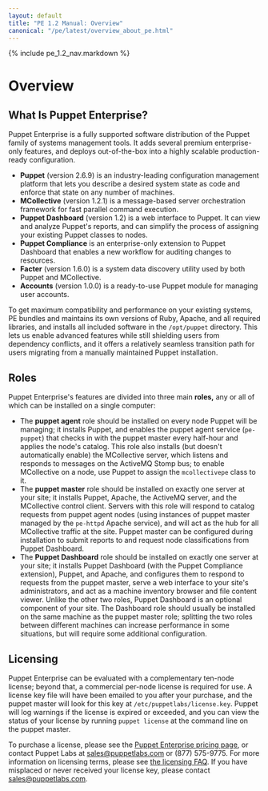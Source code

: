 ```yaml
---
layout: default
title: "PE 1.2 Manual: Overview"
canonical: "/pe/latest/overview_about_pe.html"
---
```


{% include pe_1.2_nav.markdown %}

Overview
=====

What Is Puppet Enterprise? 
-----

Puppet Enterprise is a fully supported software distribution of the Puppet family of systems management tools. It adds several premium enterprise-only features, and deploys out-of-the-box into a highly scalable production-ready configuration. 

- **Puppet** (version 2.6.9) is an industry-leading configuration management platform that lets you describe a desired system state as code and enforce that state on any number of machines. 
- **MCollective** (version 1.2.1) is a message-based server orchestration framework for fast parallel command execution.
- **Puppet Dashboard** (version 1.2) is a web interface to Puppet. It can view and analyze Puppet's reports, and can simplify the process of assigning your existing Puppet classes to nodes.
- **Puppet Compliance** is an enterprise-only extension to Puppet Dashboard that enables a new workflow for auditing changes to resources.
- **Facter** (version 1.6.0) is a system data discovery utility used by both Puppet and MCollective. 
- **Accounts** (version 1.0.0) is a ready-to-use Puppet module for managing user accounts. 

To get maximum compatibility and performance on your existing systems, PE bundles and maintains its own versions of Ruby, Apache, and all required libraries, and installs all included software in the `/opt/puppet` directory. This lets us enable advanced features while still shielding users from dependency conflicts, and it offers a relatively seamless transition path for users migrating from a manually maintained Puppet installation.

Roles
-----

Puppet Enterprise's features are divided into three main **roles,** any or all of which can be installed on a single computer:

- The **puppet agent** role should be installed on every node Puppet will be managing; it installs Puppet, and enables the puppet agent service (`pe-puppet`) that checks in with the puppet master every half-hour and applies the node's catalog. This role also installs (but doesn't automatically enable) the MCollective server, which listens and responds to messages on the ActiveMQ Stomp bus; to enable MCollective on a node, use Puppet to assign the `mcollectivepe` class to it.
- The **puppet master** role should be installed on exactly one server at your site; it installs Puppet, Apache, the ActiveMQ server, and the MCollective control client. Servers with this role will respond to catalog requests from puppet agent nodes (using instances of puppet master managed by the `pe-httpd` Apache service), and will act as the hub for all MCollective traffic at the site. Puppet master can be configured during installation to submit reports to and request node classifications from Puppet Dashboard.
- The **Puppet Dashboard** role should be installed on exactly one server at your site; it installs Puppet Dashboard (with the Puppet Compliance extension), Puppet, and Apache, and configures them to respond to requests from the puppet master, serve a web interface to your site's administrators, and act as a machine inventory browser and file content viewer. Unlike the other two roles, Puppet Dashboard is an optional component of your site. The Dashboard role should usually be installed on the same machine as the puppet master role; splitting the two roles between different machines can increase performance in some situations, but will require some additional configuration.




Licensing
------

Puppet Enterprise can be evaluated with a complementary ten-node license; beyond that, a commercial per-node license is required for use. A license key file will have been emailed to you after your purchase, and the puppet master  will look for this key at `/etc/puppetlabs/license.key`. Puppet will log warnings if the license is expired or exceeded, and you can view the status of your license by running `puppet license` at the command line on the puppet master. 

To purchase a license, please see the [Puppet Enterprise pricing page](http://www.puppetlabs.com/puppet/how-to-buy/), or contact Puppet Labs at <sales@puppetlabs.com> or (877) 575-9775. For more information on licensing terms, please see [the licensing FAQ](http://www.puppetlabs.com/licensing-faq/). If you have misplaced or never received your license key, please contact <sales@puppetlabs.com>. 

